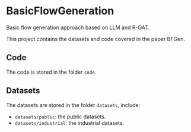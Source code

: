 # BasicFlowGeneration
Basic flow generation approach based on LLM and R-GAT.

This project contains the datasets and code covered in the paper BFGen. 

## Code
The code is stored in the folder `code`.
## Datasets
The datasets are stored in the folder `datasets`, include:
- `datasets/public`: the public datasets.
- `datasets/industrial`: the industrial datasets.